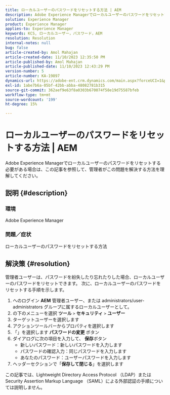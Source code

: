 ```yaml
---
title: ローカルユーザーのパスワードをリセットする方法 | AEM
description: Adobe Experience Managerでローカルユーザーのパスワードをリセットする方法を説明します。
solution: Experience Manager
product: Experience Manager
applies-to: Experience Manager
keywords: KCS, ローカルユーザー，パスワード，AEM
resolution: Resolution
internal-notes: null
bug: false
article-created-by: Amol Mahajan
article-created-date: 11/10/2023 12:35:50 PM
article-published-by: Amol Mahajan
article-published-date: 11/10/2023 12:43:29 PM
version-number: 5
article-number: KA-19897
dynamics-url: https://adobe-ent.crm.dynamics.com/main.aspx?forceUCI=1&pagetype=entityrecord&etn=knowledgearticle&id=60d9c5a7-c57f-ee11-8179-6045bd006b25
exl-id: 1abe7b6a-05bf-42bb-abba-48082781b315
source-git-commit: 362aef9e63f8a0303b670074f58e19d75587bfeb
workflow-type: tm+mt
source-wordcount: '199'
ht-degree: 15%

---
```


# ローカルユーザーのパスワードをリセットする方法 | AEM


Adobe Experience Managerでローカルユーザーのパスワードをリセットする必要がある場合は、この記事を参照して、管理者がこの問題を解決する方法を理解してください。

## 説明 {#description}


### <b>環境</b>

Adobe Experience Manager



### <b>問題／症状</b>

ローカルユーザーのパスワードをリセットする方法


## 解決策 {#resolution}


管理者ユーザーは、パスワードを紛失したり忘れたりした場合、ローカルユーザーのパスワードをリセットできます。 次に、ローカルユーザーのパスワードをリセットする手順を示します。

1. へのログイン <b>AEM</b> 管理者ユーザー、または administrators/user-administrators グループに属するローカルユーザーとして。
2. の下のメニューを選択 <b>ツール</b> `>` <b>セキュリティ</b> `>` <b> ユーザー</b>
3. ターゲットユーザーを選択します
4. アクションツールバーからプロパティを選択します
5. 「」を選択します<b> パスワードの変更</b> ボタン
6. ダイアログに次の項目を入力して、 <b>保存</b>ボタン
   - 新しいパスワード：新しいパスワードを入力します
   - パスワードの確認入力：同じパスワードを入力します
   - あなたのパスワード：ユーザーパスワードを入力します
7. ヘッダーセクションで「<b>保存して閉じる</b>」を選択します


この記事では、Lightweight Directory Access Protocol （LDAP）または Security Assertion Markup Language （SAML）による外部認証の手順については説明しません。

